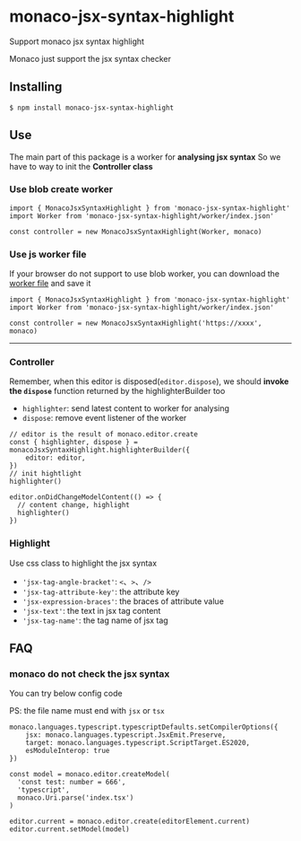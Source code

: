# monaco-jsx-syntax-highlight

Support monaco jsx syntax highlight

Monaco just support the jsx syntax checker

## Installing
```shell
$ npm install monaco-jsx-syntax-highlight
```

## Use

The main part of this package is a worker for **analysing jsx syntax**
So we have to way to init the **Controller class**

### Use blob create worker
```tsx
import { MonacoJsxSyntaxHighlight } from 'monaco-jsx-syntax-highlight'
import Worker from 'monaco-jsx-syntax-highlight/worker/index.json'

const controller = new MonacoJsxSyntaxHighlight(Worker, monaco)
```

### Use js worker file
If your browser do not support to use blob worker, you can download the [worker file](https://github.com/ordinaryP/monaco-jsx-syntax-highlight/blob/main/lib/worker/index.js) and save it

```tsx
import { MonacoJsxSyntaxHighlight } from 'monaco-jsx-syntax-highlight'
import Worker from 'monaco-jsx-syntax-highlight/worker/index.json'

const controller = new MonacoJsxSyntaxHighlight('https://xxxx', monaco)
```
---
### Controller

Remember, when this editor is disposed(`editor.dispose`), we should **invoke the `dispose`** function returned by the highlighterBuilder too

- `highlighter`: send latest content to worker for analysing
- `dispose`: remove event listener of the worker

```tsx
// editor is the result of monaco.editor.create
const { highlighter, dispose } = monacoJsxSyntaxHighlight.highlighterBuilder({
    editor: editor,
})
// init hightlight
highlighter()

editor.onDidChangeModelContent(() => {
  // content change, highlight
  highlighter()
})
```

### Highlight

Use css class to highlight the jsx syntax

- `'jsx-tag-angle-bracket'`: `<`、`>`、`/>`
- `'jsx-tag-attribute-key'`: the attribute key
- `'jsx-expression-braces'`: the braces of attribute value
- `'jsx-text'`: the text in jsx tag content
- `'jsx-tag-name'`: the tag name of jsx tag


## FAQ

### monaco do not **check** the jsx syntax

You can try below config code

PS: the file name must end with `jsx` or `tsx`

```tsx
monaco.languages.typescript.typescriptDefaults.setCompilerOptions({
    jsx: monaco.languages.typescript.JsxEmit.Preserve,
    target: monaco.languages.typescript.ScriptTarget.ES2020,
    esModuleInterop: true
})

const model = monaco.editor.createModel(
  'const test: number = 666',
  'typescript',
  monaco.Uri.parse('index.tsx')
)

editor.current = monaco.editor.create(editorElement.current)
editor.current.setModel(model)
```
